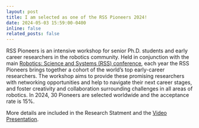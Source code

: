 ```yaml
---
layout: post
title: I am selected as one of the RSS Pioneers 2024!
date: 2024-05-03 15:59:00-0400
inline: false
related_posts: false
---
```


RSS Pioneers is an intensive workshop for senior Ph.D. students and early career researchers in the robotics community. Held in conjunction with the main [Robotics: Science and Systems (RSS) conference](https://roboticsconference.org/), each year the RSS Pioneers brings together a cohort of the world’s top early-career researchers. The workshop aims to provide these promising researchers with networking opportunities and help to navigate their next career stages, and foster creativity and collaboration surrounding challenges in all areas of robotics. In 2024, 30 Pioneers are selected worldwide and the acceptance rate is 15%.

More details are included in the Research Statment and the [Video Presentation](https://www.youtube.com/watch?v=JcxQPgVZf9I).

